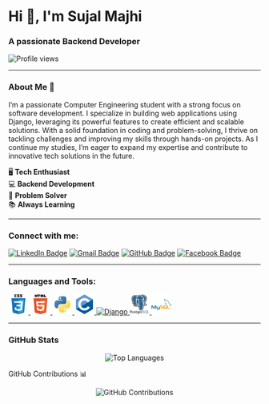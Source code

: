 # Hi 👋, I'm **Sujal Majhi**  
### A passionate Backend Developer

![Profile views](https://komarev.com/ghpvc/?username=sujallmajhi&label=Profile%20views&color=0e75b6&style=flat)

---

### About Me 🚀
I’m a passionate Computer Engineering student with a strong focus on software development. I specialize in building web applications using Django, leveraging its powerful features to create efficient and scalable solutions. With a solid foundation in coding and problem-solving, I thrive on tackling challenges and improving my skills through hands-on projects. As I continue my studies, I’m eager to expand my expertise and contribute to innovative tech solutions in the future.  

🖥️ **Tech Enthusiast**  
💻 **Backend Development**  
🔧 **Problem Solver**  
📚 **Always Learning**


---

### Connect with me:  
[![LinkedIn Badge](https://img.shields.io/badge/LinkedIn-0e76a8?style=for-the-badge&logo=linkedin&logoColor=white)](https://www.linkedin.com/in/sujal-majhi-a13281339/)
[![Gmail Badge](https://img.shields.io/badge/Gmail-D14836?style=for-the-badge&logo=gmail&logoColor=white)](mailto:sujalofficial9804016954@gmail.com)
[![GitHub Badge](https://img.shields.io/badge/GitHub-000000?style=for-the-badge&logo=github&logoColor=white)](https://github.com/sujallmajhi)
[![Facebook Badge](https://img.shields.io/badge/Facebook-4267B2?style=for-the-badge&logo=facebook&logoColor=white)](https://www.facebook.com/profile.php?id=100071942222412)

---

### Languages and Tools:
<p align="left">
  <a href="https://www.w3schools.com/css/" target="_blank" rel="noreferrer">
    <img src="https://raw.githubusercontent.com/devicons/devicon/master/icons/css3/css3-original-wordmark.svg" alt="CSS3" width="40" height="40"/>
  </a>
  <a href="https://www.w3.org/html/" target="_blank" rel="noreferrer">
    <img src="https://raw.githubusercontent.com/devicons/devicon/master/icons/html5/html5-original-wordmark.svg" alt="HTML5" width="40" height="40"/>
  </a>
  <a href="https://www.python.org" target="_blank" rel="noreferrer">
    <img src="https://raw.githubusercontent.com/devicons/devicon/master/icons/python/python-original.svg" alt="Python" width="40" height="40"/>
  </a>
  <a href="https://www.cprogramming.com/" target="_blank" rel="noreferrer">
    <img src="https://raw.githubusercontent.com/devicons/devicon/master/icons/c/c-original.svg" alt="C" width="40" height="40"/>
  </a>
  <a href="https://www.djangoproject.com/" target="_blank" rel="noreferrer">
    <img src="https://cdn.worldvectorlogo.com/logos/django.svg" alt="Django" width="40" height="40"/>
  </a>
  <a href="https://www.postgresql.org" target="_blank" rel="noreferrer">
    <img src="https://raw.githubusercontent.com/devicons/devicon/master/icons/postgresql/postgresql-original-wordmark.svg" alt="PostgreSQL" width="40" height="40"/>
  </a>
  <a href="https://www.mysql.com/" target="_blank" rel="noreferrer">
    <img src="https://raw.githubusercontent.com/devicons/devicon/master/icons/mysql/mysql-original-wordmark.svg" alt="MySQL" width="40" height="40"/>
  </a>
</p>

---

### GitHub Stats

<p align="center">
  <img src="https://github-readme-stats.vercel.app/api/top-langs?username=sujallmajhi&show_icons=true&locale=en&layout=compact" alt="Top Languages" />
</p>

GitHub Contributions 📊
<p align="center"> <img src="https://activity-graph.herokuapp.com/graph?username=sujallmajhi&theme=react-dark&hide_border=true" alt="GitHub Contributions" /> </p>
